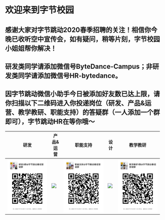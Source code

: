 # 欢迎来到字节校园  
## 感谢大家对字节跳动2020春季招聘的关注！相信你今晚已收听空中宣传会，如有疑问，稍等片刻，字节校园小姐姐帮你解决！  
## 研发类同学请添加微信号ByteDance-Campus；非研发类同学请添加微信号HR-bytedance。  
## 因字节跳动微信小助手今日被添加好友数已达上限，请你扫描以下二维码进入你投递岗位（研发、产品&运营、教学教研、职能支持）的答疑群（一人添加一个群即可），字节跳动HR在等你哦～  
|                  研发                                           |  产品&运营   |   职能支持   |设计| 教学教研 |
| ----------------------------------------------------------- | ---- | ---- |---|---|
|              ![](./研发5.jpeg)         |  ![](./产品1.jpeg)    |   ![](./职能1.jpeg)   |![](./设计1.jpeg)|![](./教学教研1.jpeg)|
